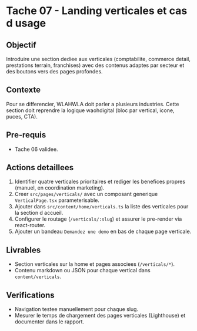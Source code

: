 # Tache 07 - Landing verticales et cas d usage

## Objectif
Introduire une section dediee aux verticales (comptabilite, commerce detail, prestations terrain, franchises) avec des contenus adaptes par secteur et des boutons vers des pages profondes.

## Contexte
Pour se differencier, WLAHWLA doit parler a plusieurs industries. Cette section doit reprendre la logique waohdigital (bloc par vertical, icone, puces, CTA).

## Pre-requis
- Tache 06 validee.

## Actions detaillees
1. Identifier quatre verticales prioritaires et rediger les benefices propres (manuel, en coordination marketing).
2. Creer `src/pages/verticals/` avec un composant generique `VerticalPage.tsx` parameterisable.
3. Ajouter dans `src/content/home/verticals.ts` la liste des verticales pour la section d accueil.
4. Configurer le routage (`/verticals/:slug`) et assurer le pre-render via react-router.
5. Ajouter un bandeau `Demandez une demo` en bas de chaque page verticale.

## Livrables
- Section verticales sur la home et pages associees (`/verticals/*`).
- Contenu markdown ou JSON pour chaque vertical dans `content/verticals`.

## Verifications
- Navigation testee manuellement pour chaque slug.
- Mesurer le temps de chargement des pages verticales (Lighthouse) et documenter dans le rapport.

